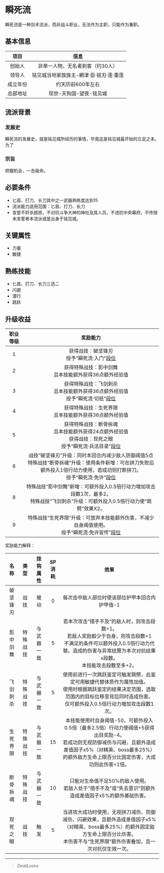 # 瞬死流

瞬死流是一种剑术流派，而非战斗职业，无法作为主职，只能作为兼职。

## 基本信息

项目|信息
:--:|:--:
创始人|非单一人物，无名者刺客（约30人）
领导人|铭见城当地家族族主-網津·臣·铭刃·莲·重莲
成立年份|约天历前600年左右
总部地址|现世-天狗国-望夜-铭见城

## 流派背景

### 发展史

瞬死流的发展史，就是铭见城所经历的事情，毕竟这是铭见城最开始的立足之本。为了

### 宗旨

把握机会，一击毙命。

## 必要条件

* 匕首、打刀、长刀其中之一武器熟练度达到15
* 流派能力适用范围：匕首、打刀、长刀
* 宣誓不奸杀掳掠，不对抗斗争大神的神社及其人员，不违抗中央幕府，不传授未宣誓者本流派或是出身于铭见城。

## 关键属性

* 力量
* 敏捷

## 熟练技能

* 匕首、打刀、长刀三选二
* 闪避
* 潜行
* 跳跃

## 升级收益

职业等级|奖励能力
:--:|:--:
1|获得战技：破坚锋刃<br>授予“瞬死流·入门”<a href="../../dan" target="_blank">段位</a>
2|获得特殊战技：影中剑舞<br>且本技能额外获得36点额外经验值
3|获得特殊战技：飞剑刺杀<br>且本技能额外获得36点额外经验值<br>授予“瞬死流·切纸”<a href="../../dan" target="_blank">段位</a>
4|获得特殊战技：生死界限<br>且本技能额外获得36点额外经验值
5|获得特殊战技：断骨拆魂<br>且本技能额外获得24点额外经验值<br>获得战技：现死之眼<br>授予“瞬死流·兵法目录”<a href="../../dan" target="_blank">段位</a>
6|战技“破坚锋刃”升级：同时本回合内减少敌人防御阈值5点<br>特殊战技“断骨拆魂”升级：使用条件新增：可在拼刀失败后额外投入1倍行动力使用，若成功则打断拼刀。<br>授予“瞬死流·免许”<a href="../../dan" target="_blank">段位</a>
8|特殊战技“影中剑舞”新增：可额外投入0.5倍行动力增加攻击段数1次，最多2。<br>特殊战技“飞剑刺杀”升级：可额外投入0.5倍行动力使“跳劈”效果X2。
9|特殊战技“生死界限”升级：可放弃本技能额外伤害，不减少自身阈值使用。<br>授予“瞬死流·免许皆传”<a href="../../dan" target="_blank">段位</a>

奖励能力解释：

名称|类型|挂钩属性|SP消耗|效果
:--:|:--:|:--:|:--:|:--:
破坚锋刃|战技|被动|0|每次击中敌人部位时使该部位护甲本回合内护甲值-1
影中剑舞|特殊战技|与武器一致|5|若本次攻击“措手不及”的敌人时，则攻击段数+1。<br>若敌人奖励骰少于自身，则攻击段数+1<br>不满足的条件可以额外投入0.5倍行动力代替。造成的伤害与异常结算为本次对抗结果x段数。<br>本技能攻击段数至多+2。
飞剑刺杀|特殊战技|与武器一致|5|使用前进行一次跳跃鉴定可触发跳劈，此鉴定可用敏捷代替体质作为属性加值。<br>使用时根据跳跃鉴定的结果决定范围，选取范围内的目标位移至背后同时造成伤害。<br>仅可额外投入0.5倍行动力增加攻击段数1次。
生死界限|特殊战技|与武器一致|15|本技能使用时自身阈值-50，可额外投入0.5倍（最多2.5倍）行动力使阈值+5获得出目奖励-4。<br>若成功则无视防御减伤与闪避，且额外造成差值因子x5%（对精英、boss最多25%）的额外敌方生命上限百分比固定伤害，大成功则此伤害+1倍。
断骨拆魂|特殊战技|与武器一致|10|只能对生命值不足50%的敌人使用。<br>若敌人处于“措手不及”或“失去意识”则额外造成差值因子x5%的额外基础伤害。
现死之眼|战技|触发|5|当进攻大成功时使用，无视拼刀减伤、防御减伤、闪避效果，且额外造成差值因子x5%（对精英、boss最多25%）的额外固定敌方生命上限百分比伤害。<br>本伤害不与“生死界限”额外伤害叠加，且一次对抗仅生效一次。

---

> *DeatLvens*
